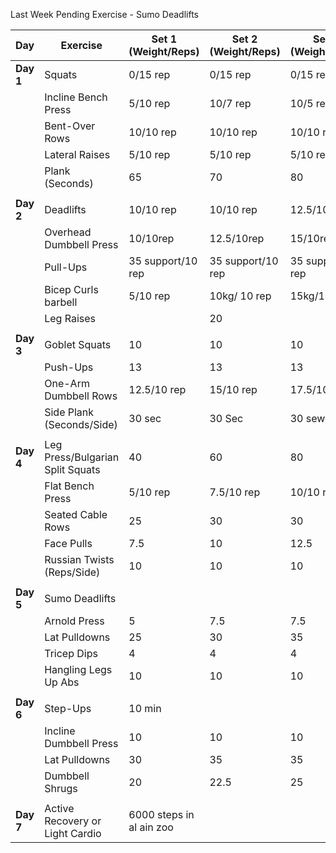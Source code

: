 Last Week Pending Exercise - Sumo Deadlifts

| **Day**   | **Exercise**                     | **Set 1 (Weight/Reps)**  | **Set 2 (Weight/Reps)** | **Set 3 (Weight/Reps)** | **Cardio (Distance/Time)** |
| --------- | -------------------------------- | ------------------------ | ----------------------- | ----------------------- | -------------------------- |
| **Day 1** | Squats                           | 0/15 rep                 | 0/15 rep                | 0/15 rep                | Jogging: 20-30 mins        |
|           | Incline Bench Press              | 5/10 rep                 | 10/7 rep                | 10/5 rep                | 30 min/3km                 |
|           | Bent-Over Rows                   | 10/10 rep                | 10/10 rep               | 10/10 rep               |                            |
|           | Lateral Raises                   | 5/10 rep                 | 5/10 rep                | 5/10 rep                |                            |
|           | Plank (Seconds)                  | 65                       | 70                      | 80                      |                            |
|           |                                  |                          |                         |                         |                            |
| **Day 2** | Deadlifts                        | 10/10 rep                | 10/10 rep               | 12.5/10 rep             | Jogging: 20 mins           |
|           | Overhead Dumbbell Press          | 10/10rep                 | 12.5/10rep              | 15/10rep                | 30 min/3.54km              |
|           | Pull-Ups                         | 35 support/10 rep        | 35 support/10 rep       | 35 support/10 rep       |                            |
|           | Bicep Curls barbell              | 5/10 rep                 | 10kg/ 10 rep            | 15kg/10 rep             |                            |
|           | Leg Raises                       |                          | 20                      |                         |                            |
|           |                                  |                          |                         |                         |                            |
| **Day 3** | Goblet Squats                    | 10                       | 10                      | 10                      | Jogging: 20-30 mins        |
|           | Push-Ups                         | 13                       | 13                      | 13                      | 30 min/3.7km               |
|           | One-Arm Dumbbell Rows            | 12.5/10 rep              | 15/10 rep               | 17.5/10 rep             |                            |
|           | Side Plank (Seconds/Side)        | 30 sec                   | 30 Sec                  | 30 sewc                 |                            |
|           |                                  |                          |                         |                         |                            |
| **Day 4** | Leg Press/Bulgarian Split Squats | 40                       | 60                      | 80                      | Jogging: 20-30 mins        |
|           | Flat Bench Press                 | 5/10 rep                 | 7.5/10 rep              | 10/10 rep               | 30 min/3km                 |
|           | Seated Cable Rows                | 25                       | 30                      | 30                      |                            |
|           | Face Pulls                       | 7.5                      | 10                      | 12.5                    |                            |
|           | Russian Twists (Reps/Side)       | 10                       | 10                      | 10                      |                            |
|           |                                  |                          |                         |                         |                            |
| **Day 5** | Sumo Deadlifts                   |                          |                         |                         | Jogging: 20 mins           |
|           | Arnold Press                     | 5                        | 7.5                     | 7.5                     | 30 min/4km                 |
|           | Lat Pulldowns                    | 25                       | 30                      | 35                      |                            |
|           | Tricep Dips                      | 4                        | 4                       | 4                       |                            |
|           | Hangling Legs Up Abs             | 10                       | 10                      | 10                      |                            |
|           |                                  |                          |                         |                         |                            |
| **Day 6** | Step-Ups                         | 10 min                   |                         |                         | Jogging: 25-30 mins        |
|           | Incline Dumbbell Press           | 10                       | 10                      | 10                      | 30 min/3.5km               |
|           | Lat Pulldowns                    | 30                       | 35                      | 35                      |                            |
|           | Dumbbell Shrugs                  | 20                       | 22.5                    | 25                      |                            |
|           |                                  |                          |                         |                         |                            |
| **Day 7** | Active Recovery or Light Cardio  | 6000 steps in al ain zoo |                         |                         | Light Jogging: 20-30 mins  |
